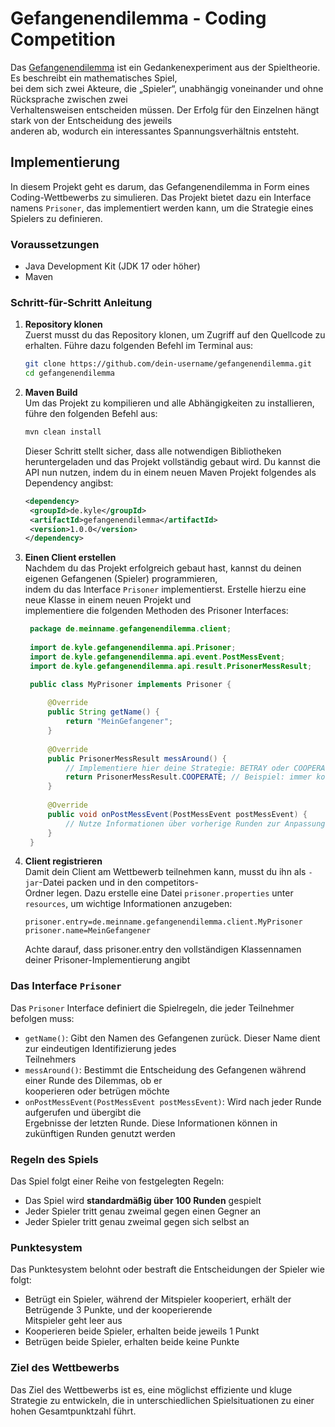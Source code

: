 # Gefangenendilemma - Coding Competition

Das [Gefangenendilemma](https://de.wikipedia.org/wiki/Gefangenendilemma) ist ein Gedankenexperiment aus der Spieltheorie. Es beschreibt ein mathematisches Spiel,  
bei dem sich zwei Akteure, die „Spieler“, unabhängig voneinander und ohne Rücksprache zwischen zwei  
Verhaltensweisen entscheiden müssen. Der Erfolg für den Einzelnen hängt stark von der Entscheidung des jeweils  
anderen ab, wodurch ein interessantes Spannungsverhältnis entsteht.

## Implementierung

In diesem Projekt geht es darum, das Gefangenendilemma in Form eines Coding-Wettbewerbs zu simulieren. Das
Projekt bietet dazu ein Interface namens `Prisoner`, das implementiert werden kann, um die Strategie eines Spielers
zu definieren.

### Voraussetzungen

* Java Development Kit (JDK 17 oder höher)
* Maven

### Schritt-für-Schritt Anleitung

1. **Repository klonen**  
   Zuerst musst du das Repository klonen, um Zugriff auf den Quellcode zu erhalten. Führe dazu folgenden Befehl
   im Terminal aus:

   ```sh
   git clone https://github.com/dein-username/gefangenendilemma.git
   cd gefangenendilemma
   ```

2. **Maven Build**  
   Um das Projekt zu kompilieren und alle Abhängigkeiten zu installieren, führe den folgenden Befehl aus:
   ```sh
   mvn clean install
   ```
   Dieser Schritt stellt sicher, dass alle notwendigen Bibliotheken heruntergeladen und das Projekt vollständig gebaut
   wird. Du kannst die API nun nutzen, indem du in einem neuen Maven Projekt folgendes als Dependency angibst:
   ```xml
   <dependency>
    <groupId>de.kyle</groupId>
    <artifactId>gefangenendilemma</artifactId>
    <version>1.0.0</version>
   </dependency>
   ```
   
3. **Einen Client erstellen**  
   Nachdem du das Projekt erfolgreich gebaut hast, kannst du deinen eigenen Gefangenen (Spieler) programmieren,  
   indem du das Interface `Prisoner` implementierst. Erstelle hierzu eine neue Klasse in einem neuen Projekt und  
   implementiere die folgenden Methoden des Prisoner Interfaces:
   ```java
    package de.meinname.gefangenendilemma.client;
    
    import de.kyle.gefangenendilemma.api.Prisoner;
    import de.kyle.gefangenendilemma.api.event.PostMessEvent;
    import de.kyle.gefangenendilemma.api.result.PrisonerMessResult;

    public class MyPrisoner implements Prisoner {
    
        @Override
        public String getName() {
            return "MeinGefangener";
        }
    
        @Override
        public PrisonerMessResult messAround() {
            // Implementiere hier deine Strategie: BETRAY oder COOPERATE
            return PrisonerMessResult.COOPERATE; // Beispiel: immer kooperieren
        }
    
        @Override
        public void onPostMessEvent(PostMessEvent postMessEvent) {
            // Nutze Informationen über vorherige Runden zur Anpassung deiner Strategie
        }
    }
   ```
   
4. **Client registrieren**  
   Damit dein Client am Wettbewerb teilnehmen kann, musst du ihn als `-jar`-Datei packen und in den competitors-  
   Ordner legen. Dazu erstelle eine Datei `prisoner.properties` unter `resources`, um wichtige Informationen anzugeben:
   ```properties
   prisoner.entry=de.meinname.gefangenendilemma.client.MyPrisoner
   prisoner.name=MeinGefangener
   ```
   Achte darauf, dass prisoner.entry den vollständigen Klassennamen deiner Prisoner-Implementierung angibt

### Das Interface `Prisoner`
Das `Prisoner` Interface definiert die Spielregeln, die jeder Teilnehmer befolgen muss:  
* `getName()`: Gibt den Namen des Gefangenen zurück. Dieser Name dient zur eindeutigen Identifizierung jedes   
  Teilnehmers
* `messAround()`: Bestimmt die Entscheidung des Gefangenen während einer Runde des Dilemmas, ob er  
  kooperieren oder betrügen möchte
* `onPostMessEvent(PostMessEvent postMessEvent)`: Wird nach jeder Runde aufgerufen und übergibt die  
  Ergebnisse der letzten Runde. Diese Informationen können in zukünftigen Runden genutzt werden

### Regeln des Spiels
Das Spiel folgt einer Reihe von festgelegten Regeln:
* Das Spiel wird **standardmäßig über 100 Runden** gespielt
* Jeder Spieler tritt genau zweimal gegen einen Gegner an
* Jeder Spieler tritt genau zweimal gegen sich selbst an

### Punktesystem
Das Punktesystem belohnt oder bestraft die Entscheidungen der Spieler wie folgt:
* Betrügt ein Spieler, während der Mitspieler kooperiert, erhält der Betrügende 3 Punkte, und der kooperierende  
  Mitspieler geht leer aus
* Kooperieren beide Spieler, erhalten beide jeweils 1 Punkt
* Betrügen beide Spieler, erhalten beide keine Punkte

### Ziel des Wettbewerbs
Das Ziel des Wettbewerbs ist es, eine möglichst effiziente und kluge Strategie zu entwickeln, die in unterschiedlichen Spielsituationen zu einer hohen Gesamtpunktzahl führt.